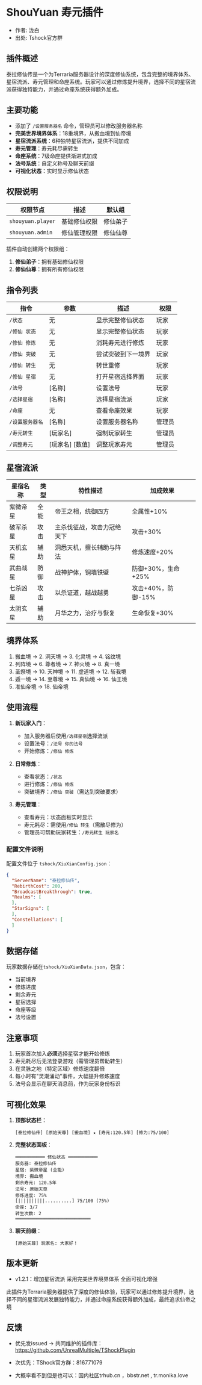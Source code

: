 # ShouYuan 寿元插件

- 作者: 泷白
- 出处: Tshock官方群
## 插件概述
泰拉修仙传是一个为Terraria服务器设计的深度修仙系统，包含完整的境界体系、星宿流派、寿元管理和命座系统。玩家可以通过修炼提升境界，选择不同的星宿流派获得独特能力，并通过命座系统获得额外加成。

## 主要功能
- 添加了 `/设置服务器名` 命令，管理员可以修改服务器名称
- **完美世界境界体系**：18重境界，从搬血境到仙帝境
- **星宿流派系统**：6种独特星宿流派，提供不同加成
- **寿元管理**：寿元耗尽需转生
- **命座系统**：7级命座提供渐进式加成
- **法号系统**：自定义称号及聊天前缀
- **可视化状态**：实时显示修仙状态

## 权限说明
| 权限节点 | 描述 | 默认组 |
|---------|------|--------|
| `shouyuan.player` | 基础修仙权限 | 修仙弟子 |
| `shouyuan.admin` | 修仙管理权限 | 修仙仙尊 |

插件自动创建两个权限组：
1. **修仙弟子**：拥有基础修仙权限
2. **修仙仙尊**：拥有所有修仙权限

## 指令列表
| 指令 | 参数 | 描述 | 权限 |
|------|------|------|------|
| `/状态` | 无 | 显示完整修仙状态 | 玩家 |
| `/修仙 状态` | 无 | 显示完整修仙状态 | 玩家 |
| `/修仙 修炼` | 无 | 消耗寿元进行修炼 | 玩家 |
| `/修仙 突破` | 无 | 尝试突破到下一境界 | 玩家 |
| `/修仙 转生` | 无 | 转世重修 | 玩家 |
| `/修仙 星宿` | 无 | 打开星宿选择界面 | 玩家 |
| `/法号` | [名称] | 设置法号 | 玩家 |
| `/选择星宿` | [名称] | 选择星宿流派 | 玩家 |
| `/命座` | 无 | 查看命座效果 | 玩家 |
| `/设置服务器名` | [名称] | 设置服务器名称 | 管理员 |
| `/寿元转生` | [玩家名] | 强制玩家转生 | 管理员 |
| `/调整寿元` | [玩家名] [数值] | 调整玩家寿元 | 管理员 |

## 星宿流派
| 星宿名称 | 类型 | 特性描述 | 加成效果 |
|----------|------|----------|----------|
| 紫微帝星 | 全能 | 帝王之相，统御四方 | 全属性+10% |
| 破军杀星 | 攻击 | 主杀伐征战，攻击力冠绝天下 | 攻击+30% |
| 天机玄星 | 辅助 | 洞悉天机，擅长辅助与阵法 | 修炼速度+20% |
| 武曲战星 | 防御 | 战神护体，铜墙铁壁 | 防御+30%，生命+25% |
| 七杀凶星 | 攻击 | 以杀证道，越战越勇 | 攻击+40%，防御-15% |
| 太阴玄星 | 辅助 | 月华之力，治疗与恢复 | 生命恢复+30% |

## 境界体系
1. 搬血境 → 2. 洞天境 → 3. 化灵境 → 4. 铭纹境  
5. 列阵境 → 6. 尊者境 → 7. 神火境 → 8. 真一境  
9. 圣祭境 → 10. 天神境 → 11. 虚道境 → 12. 斩我境  
13. 遁一境 → 14. 至尊境 → 15. 真仙境 → 16. 仙王境  
17. 准仙帝境 → 18. 仙帝境

## 使用流程
1. **新玩家入门**：
   - 加入服务器后使用`/选择星宿`选择流派
   - 设置法号：`/法号 你的法号`
   - 开始修炼：`/修仙 修炼`

2. **日常修炼**：
   - 查看状态：`/状态`
   - 进行修炼：`/修仙 修炼`
   - 突破境界：`/修仙 突破`（需达到突破要求）

3. **寿元管理**：
   - 查看寿元：状态面板实时显示
   - 寿元耗尽：需使用`/修仙 转生`（需散尽修为）
   - 管理员可帮助玩家转生：`/寿元转生 玩家名`

### 配置文件说明
配置文件位于 `tshock/XiuXianConfig.json`：
```json
{
  "ServerName": "泰拉修仙传",
  "RebirthCost": 200,
  "BroadcastBreakthrough": true,
  "Realms": [
  ],
  "StarSigns": [
  ],
  "Constellations": [
  ]
}
```

## 数据存储
玩家数据存储在`tshock/XiuXianData.json`，包含：
- 当前境界
- 修炼进度
- 剩余寿元
- 星宿选择
- 命座等级
- 法号设置

## 注意事项
1. 玩家首次加入**必须**选择星宿才能开始修炼
2. 寿元耗尽后无法登录游戏（需管理员帮助转生）
3. 在灵脉之地（特定区域）修炼速度翻倍
4. 每小时有"灵潮涌动"事件，大幅提升修炼速度
5. 法号会显示在聊天消息前，作为玩家身份标识

## 可视化效果
1. **顶部状态栏**：
   ```
   [泰拉修仙传] [原始天尊] [搬血境] ★ [寿元:120.5年] [修为:75/100]
   ```

2. **完整状态面板**：
   ```
   ═══════════ 修仙状态 ═══════════
   服务器: 泰拉修仙传
   星宿: 紫微帝星 (全能)
   境界: 搬血境
   剩余寿元: 120.5年
   法号: 原始天尊
   修炼进度: 75%
   [||||||||||..........] 75/100 (75%)
   命座: 3/7
   转生次数: 2
   ════════════════════════════
   ```

3. **聊天前缀**：
   ```
   [原始天尊] 玩家名: 大家好！
   ```

## 版本更新
- v1.2.1：增加星宿流派 采用完美世界境界体系 全面可视化增强

此插件为Terraria服务器提供了深度的修仙体验，玩家可以通过修炼提升境界，选择不同的星宿流派发展独特能力，并通过命座系统获得额外加成，最终追求仙帝之境
## 反馈
- 优先发issued -> 共同维护的插件库：https://github.com/UnrealMultiple/TShockPlugin
- 次优先：TShock官方群：816771079

- 大概率看不到但是也可以：国内社区trhub.cn ，bbstr.net , tr.monika.love
